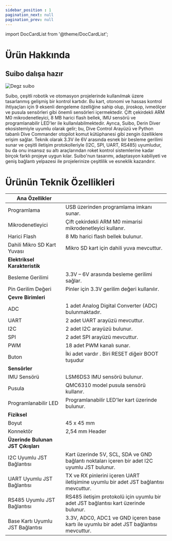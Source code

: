 ```yaml
---
sidebar_position : 1
pagination_next: null
pagination_prev: null
---
```


import DocCardList from '@theme/DocCardList';

# Ürün Hakkında

## Suibo dalışa hazır



![Degz suibo](./image/suibo-kontrol-karti-1.jpg)


Suibo, çeşitli robotik ve otomasyon projelerinde kullanılmak üzere tasarlanmış gelişmiş bir kontrol kartıdır. Bu kart, otonomi ve hassas kontrol ihtiyaçları için 9 eksenli dengeleme özelliğine sahip olup, jiroskop, ivmeölçer ve pusula sensörleri gibi önemli sensörleri içermektedir. Çift çekirdekli ARM M0 mikrodenetleyici, 8 MB harici flash bellek, IMU sensörü ve programlanabilir LED'ler ile kullanılabilmektedir. Ayrıca, Suibo, Derin Diver ekosistemiyle uyumlu olarak gelir; bu, Dive Control Arayüzü ve Python tabanlı Dive Commander otopilot komut kütüphanesi gibi zengin özelliklere erişim sağlar. Teknik olarak 3.3V ile 6V arasında esnek bir besleme gerilimi sunar ve çeşitli iletişim protokolleriyle (I2C, SPI, UART, RS485) uyumludur, bu da onu insansız su altı araçlarından roket kontrol sistemlerine kadar birçok farklı projeye uygun kılar. Suibo'nun tasarımı, adaptasyon kabiliyeti ve geniş bağlantı yelpazesi ile projelerinize çeşitlilik ve esneklik kazandırır.




# Ürünün Teknik Özellikleri


| Ana Özellikler              |                                                                                                                                                                                                                                    |
|----------------------------|--------------------------------------------------------------------------------------------------------------------------------------------------------------------------------------------------------------------------------------------|
|Programlama| USB üzerinden programlama imkanı sunar.|
|Mikrodenetleyici| Çift çekirdekli ARM M0 mimarisi mikrodenetleyici kullanır.|
|Harici Flash| 8 Mb harici flash bellek bulunur.|
|Dahili Mikro SD Kart Yuvası | Mikro SD kart için dahili yuva mevcuttur.|
| **Elektriksel   Karakteristik**    |                                                                                                                                                                  
| Besleme Gerilimi | 3.3V – 6V arasında besleme gerilimi sağlar.|
| Pin Gerilim Değeri | Pinler için 3.3V gerilim değeri kullanılır.|
|                                                      **Çevre Birimleri**            |                                       
|ADC| 1 adet Analog Digital Converter (ADC) bulunmaktadır.|
|UART| 2 adet UART arayüzü mevcuttur.|
|I2C| 2 adet I2C arayüzü bulunur.|
|SPI| 2 adet SPI arayüzü mevcuttur.|
|PWM| 18 adet PWM kanalı sunar.|
|Buton|İki adet vardır . Biri RESET diğeir BOOT tuşudur |
| **Sensörler**            |                                                                                                                                                                                                                              
|IMU Sensörü| LSM6DS3 IMU sensörü bulunur.|
|Pusula| QMC6310 model pusula sensörü kullanır.|
|Programlanabilir LED| Programlanabilir LED'ler kart üzerinde bulunur.|
|**Fiziksel**             |                                       
|Boyut|  45 x 45 mm |
|Konnektör| 2,54 mm Header |
|**Üzerinde Bulunan  JST Çıkışları**         |                                        
|I2C Uyumlu JST Bağlantısı | Kart üzerinde 5V, SCL, SDA ve GND bağlantı noktaları içeren bir adet I2C uyumlu JST bulunur.|
|UART Uyumlu JST Bağlantısı| TX ve RX pinlerini içeren UART iletişimine uyumlu bir adet JST bağlantısı mevcuttur.|
|RS485 Uyumlu JST Bağlantısı| RS485 iletişim protokolü için uyumlu bir adet JST bağlantısı kart üzerinde bulunur.|
|Base Kartı Uyumlu JST Bağlantısı| 3.3V, ADC0, ADC1 ve GND içeren base kartı ile uyumlu bir adet JST bağlantısı mevcuttur.|





<DocCardList />
